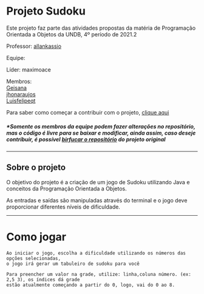 # Projeto Sudoku

Este projeto faz parte das atividades propostas da matéria de Programação Orientada a Objetos da UNDB, 4º período de 2021.2

Professor: [allankassio](https://github.com/allankassio)

Equipe:

Líder: maximoace

Membros:\
[Geisana](https://github.com/Geisana)\
[jhonaraujos](https://github.com/jhonaraujos)\
[Luisfelipeqt](https://github.com/Luisfelipeqt)

Para saber como começar a contribuir com o projeto, [clique aqui](https://github.com/maximoace/Projeto-Sudoku/blob/main/ComoComecar.md)

##### \*Somente os membros da equipe podem fazer alterações no repositório, mas o código é livre para se baixar e modificar, ainda assim, caso deseje contribuir, é possível [birfucar o repositório](https://docs.github.com/pt/github/getting-started-with-github/quickstart/fork-a-repo) do projeto original 

---

## Sobre o projeto

O objetivo do projeto é a criação de um jogo de Sudoku utilizando Java e conceitos da Programação Orientada a Objetos.

As entradas e saídas são manipuladas através do terminal e o jogo deve proporcionar diferentes níveis de dificuldade.

---

# Como jogar

    Ao iniciar o jogo, escolha a dificuldade utilizando os números das opções selecionadas,
    o jogo irá gerar um tabuleiro de sudoku para você
    
    Para preencher um valor na grade, utilize: linha,coluna número. (ex: 2,5 3), os índices dá grade
    estão atualmente começando a partir do 0, logo, vai do 0 ao 8.